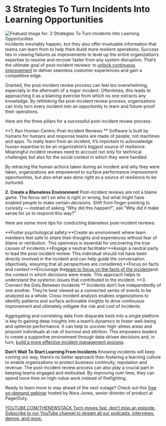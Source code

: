 # 3 Strategies To Turn Incidents Into Learning Opportunities
![Featued image for: 3 Strategies To Turn Incidents Into Learning Opportunities](https://cdn.thenewstack.io/media/2024/08/2fde8835-meeting-1024x576.jpg)
Incidents inevitably happen, but they also offer invaluable information that teams can learn from to help them build more resilient operations. Success lies in viewing failures as improvements to level up the entire organization’s expertise to resolve and recover faster from any system disruption. That’s the ultimate goal of post-incident reviews: to [unlock continuous improvement](https://thenewstack.io/full-service-ownership-the-key-to-unlocking-business-and-customer-value/) to deliver seamless customer experiences and gain a competitive edge.

Granted, the post-incident review process can feel too overwhelming, especially in the aftermath of a major incident. Oftentimes, this leads to approaching it as a blaming exercise from which no one extracts any knowledge. By rethinking the post-incident review process, organizations can truly turn every incident into an opportunity to learn and future-proof their operations.

Here are the three pillars for a successful post-incident review process:

**1. Run Human-Centric Post-Incident Reviews **
Software is built by humans for humans and response teams are made of people, not machines and apps. To really learn from an incident, it’s important to acknowledge human expertise to be an organization’s biggest source of resilience. Meaningful incident reviews need to account not only for technical challenges but also for the social context in which they were handled.

By retracing the human actions taken during an incident and why they were taken, organizations are empowered to surface performance improvement opportunities, but also what was *done right* as a source of resilience to be nurtured.

**2. Create a Blameless Environment**
Post-incident reviews are not a blame game. The focus isn’t on who is right or wrong, but what might have enabled people to make certain decisions. Shift from finger-pointing to curiosity — instead of asking “Why did this happen?”, ask “Why did it make sense for us to respond this way?”

Here are some more tips for conducting blameless post-incident reviews:

**Foster psychological safety:**Create an environment where team members feel safe to share their thoughts and experiences without fear of blame or retribution. This openness is essential for uncovering the true causes of incidents.**Engage a neutral facilitator:**Assign a neutral party to lead the post-incident review. This individual should not have been directly involved in the incident and can help guide the conversation objectively, ensuring that all perspectives are considered.**Focus on facts and context:**Encourage the[team to focus on the facts of the incident](https://thenewstack.io/what-can-incident-teams-learn-from-crisis-management/)and the context in which decisions were made. This approach helps to understand the systemic issues that contributed to the incident.
**3. Connect the Dots Between Incidents **
Incidents don’t live independently of one another. They’re best viewed as a connected series of events to be analyzed as a whole. Cross-incident analysis enables organizations to identify patterns and surface actionable insights to drive continuous improvement and ultimately mitigate the risk and cost of incidents.

Aggregating and correlating data from disparate tools into a single platform is key to gaining deep insights into a team’s dynamics to foster well-being and optimize performance. It can help to uncover high-stress areas and pinpoint individuals at risk of burnout and attrition. This empowers leaders to create a supportive environment through data-driven decisions and, in turn, [build a more effective incident management process](https://thenewstack.io/how-to-build-past-basic-automated-incident-response/).

**Don’t Wait To Start Learning From Incidents**
Knowing incidents will keep coming our way, there’s no better approach than fostering a learning culture to enable organizations to protect business continuity, reputation and revenue. The post-incident review process can also play a crucial part in keeping teams engaged and motivated. By improving over time, they can spend more time on high-value work instead of firefighting.

Ready to learn more to stay ahead of the next outage? Check out this [free on-demand webinar](https://www.pagerduty.com/resources/webinar/stay-prepared-for-outages/) hosted by Nora Jones, senior director of product at PagerDuty.

[
YOUTUBE.COM/THENEWSTACK
Tech moves fast, don't miss an episode. Subscribe to our YouTube
channel to stream all our podcasts, interviews, demos, and more.
](https://youtube.com/thenewstack?sub_confirmation=1)